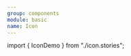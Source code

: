 ```yaml
---
group: components
module: basic
name: Icon
---
```


import { IconDemo } from "./icon.stories";

<IconDemo />

<Source path="src-components/basic/icons" />

